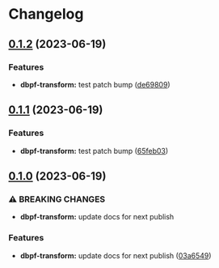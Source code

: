 # Changelog

## [0.1.2](https://github.com/bass-dandy/simpai/compare/dbpf-transform@0.1.1...dbpf-transform@0.1.2) (2023-06-19)


### Features

* **dbpf-transform:** test patch bump ([de69809](https://github.com/bass-dandy/simpai/commit/de69809cdc824b869e12554220cb7e834e41f226))

## [0.1.1](https://github.com/bass-dandy/simpai/compare/dbpf-transform@0.1.0...dbpf-transform@0.1.1) (2023-06-19)


### Features

* **dbpf-transform:** test patch bump ([65feb03](https://github.com/bass-dandy/simpai/commit/65feb0319d12debcf775a7eb3d3b865144aede5c))

## [0.1.0](https://github.com/bass-dandy/simpai/compare/dbpf-transform@0.0.3...dbpf-transform@0.1.0) (2023-06-19)


### ⚠ BREAKING CHANGES

* **dbpf-transform:** update docs for next publish

### Features

* **dbpf-transform:** update docs for next publish ([03a6549](https://github.com/bass-dandy/simpai/commit/03a65496f9807676bc292dc7ffbb5950819d3cc2))
